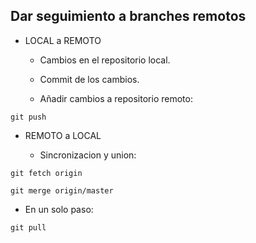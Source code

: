 ## Dar seguimiento a branches remotos ##

* LOCAL a REMOTO

  * Cambios en el repositorio local.

  * Commit de los cambios.

  * Añadir cambios a repositorio remoto:

 `git push`

* REMOTO a LOCAL

  * Sincronizacion y union:

 `git fetch origin`

 `git merge origin/master`

  * En un solo paso:

 `git pull`
